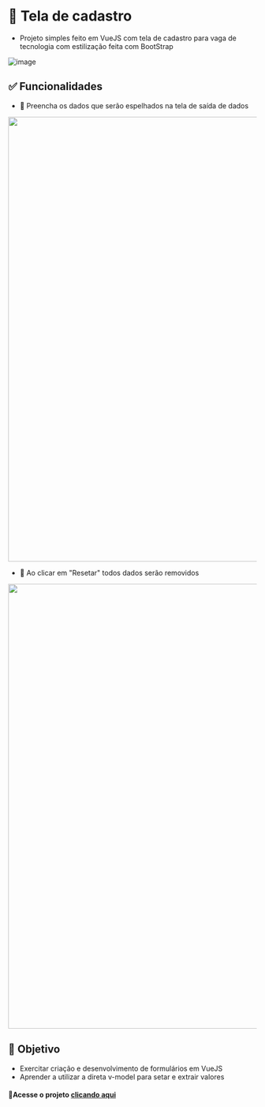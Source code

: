# 📝 Tela de cadastro

- Projeto simples feito em VueJS com tela de cadastro para vaga de tecnologia com estilização feita com BootStrap 

![image](https://user-images.githubusercontent.com/95694730/180908811-93d7b4b3-fc63-44f0-ab08-16d2e8bf7fde.png)

## ✅ Funcionalidades

- 🔸 Preencha os dados que serão espelhados na tela de saída de dados

<img src="https://user-images.githubusercontent.com/95694730/180909308-1198df28-e5ba-46bd-9a1e-6f972b5fa5d7.png" style="width: 900px;">


- 🔸 Ao clicar em "Resetar" todos dados serão removidos

<img src="https://user-images.githubusercontent.com/95694730/180909780-2764bfa7-8959-4dff-8b95-23dbc92fade1.png" style="width: 900px;">

<br>

## 📌 Objetivo
- Exercitar criação e desenvolvimento de formulários em VueJS
- Aprender a utilizar a direta v-model para setar e extrair valores

#### 🔸Acesse o projeto <a href="https://gabiediasalves.github.io/tela-de-cadastro/">clicando aqui</a>

